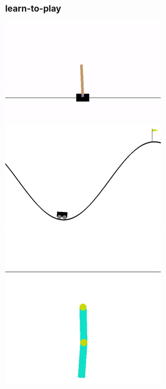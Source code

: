 # learn-to-play

![image](https://github.com/sunrimii/learn-to-play/blob/master/CartPole-v0-demo.gif)
![image](https://github.com/sunrimii/learn-to-play/blob/master/MountainCar-v0.gif)
![image](https://github.com/sunrimii/learn-to-play/blob/master/Acrobot-v1.gif)
